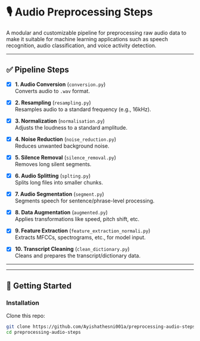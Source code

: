 # 🎙️ Audio Preprocessing Steps

A modular and customizable pipeline for preprocessing raw audio data to make it suitable for machine learning applications such as speech recognition, audio classification, and voice activity detection.

---

## ✅ Pipeline Steps

- [x] **1. Audio Conversion** (`conversion.py`)  
  Converts audio to `.wav` format.

- [x] **2. Resampling** (`resampling.py`)  
  Resamples audio to a standard frequency (e.g., 16kHz).

- [x] **3. Normalization** (`normalisation.py`)  
  Adjusts the loudness to a standard amplitude.

- [x] **4. Noise Reduction** (`noise_reduction.py`)  
  Reduces unwanted background noise.

- [x] **5. Silence Removal** (`silence_removal.py`)  
  Removes long silent segments.

- [x] **6. Audio Splitting** (`splting.py`)  
  Splits long files into smaller chunks.

- [x] **7. Audio Segmentation** (`segment.py`)  
  Segments speech for sentence/phrase-level processing.

- [x] **8. Data Augmentation** (`augmented.py`)  
  Applies transformations like speed, pitch shift, etc.

- [x] **9. Feature Extraction** (`feature_extraction_normali.py`)  
  Extracts MFCCs, spectrograms, etc., for model input.

- [x] **10. Transcript Cleaning** (`clean_dictionary.py`)  
  Cleans and prepares the transcript/dictionary data.

---



---

## 🚀 Getting Started

### Installation
Clone this repo:
```bash
git clone https://github.com/Ayishathesni001a/preprocessing-audio-steps.git
cd preprocessing-audio-steps
